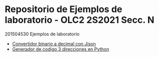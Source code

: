 # Repositorio de Ejemplos de laboratorio - OLC2 2S2021 Secc. N
201504530
Ejemplos de laboratorio
* [Convertidor binario a decimal con Jison](./Ejemplo1Jison/)
* [Generador de codigo 3 direcciones en Python](./EjemploPython/)